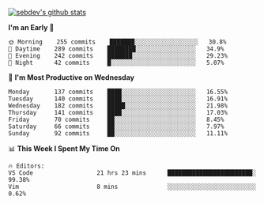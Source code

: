 [![sebdev's github stats](https://github-readme-stats.vercel.app/api?username=sebdeveloper6952&theme=vue-dark)](https://github.com/anuraghazra/github-readme-stats)
<!--START_SECTION:waka-->
**I'm an Early 🐤** 

```text
🌞 Morning    255 commits    ███████░░░░░░░░░░░░░░░░░░   30.8% 
🌆 Daytime    289 commits    ████████░░░░░░░░░░░░░░░░░   34.9% 
🌃 Evening    242 commits    ███████░░░░░░░░░░░░░░░░░░   29.23% 
🌙 Night      42 commits     █░░░░░░░░░░░░░░░░░░░░░░░░   5.07%

```
📅 **I'm Most Productive on Wednesday** 

```text
Monday       137 commits    ████░░░░░░░░░░░░░░░░░░░░░   16.55% 
Tuesday      140 commits    ████░░░░░░░░░░░░░░░░░░░░░   16.91% 
Wednesday    182 commits    █████░░░░░░░░░░░░░░░░░░░░   21.98% 
Thursday     141 commits    ████░░░░░░░░░░░░░░░░░░░░░   17.03% 
Friday       70 commits     ██░░░░░░░░░░░░░░░░░░░░░░░   8.45% 
Saturday     66 commits     ██░░░░░░░░░░░░░░░░░░░░░░░   7.97% 
Sunday       92 commits     ██░░░░░░░░░░░░░░░░░░░░░░░   11.11%

```


📊 **This Week I Spent My Time On** 

```text
🔥 Editors: 
VS Code                  21 hrs 23 mins      ████████████████████████░   99.38% 
Vim                      8 mins              ░░░░░░░░░░░░░░░░░░░░░░░░░   0.62%

```


<!--END_SECTION:waka-->
